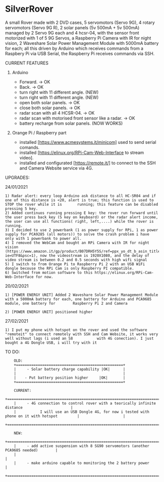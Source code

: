 # SilverRover
A small Rover made with 2 DVD cases, 5 servomotors (Servo 9G), 4 rotary servomotors (Servo 9G R), 2 solar panels (5v 500mA + 5v 500mA) managed by 2 Servo 9G each and 4 hcsr-04, with the sensor front motorized with 1 of 5 9G Servos, a Raspberry Pi Camera with IR for night vision, 2 Waveshare Solar Power Management Module with 5000mA battery for each;
all this driven by Arduino which receives commands from a Raspbery Pi via USB Serial, the Raspberry Pi receives commands via SSH.





CURRENT FEATURES
1) Arduino
    - Forward. -> OK
    - Back. -> OK
    - turn right with 11 different angle.  (NEW)
    - turn right with 11 different angle.  (NEW) 
    - open both solar panels. -> OK 
    - close both solar panels. -> OK
    - radar scan with all 4 HCSR-04. -> OK
    - radar scan with motorised front sensor like a radar. -> OK
    - battery recharge from solar panels. (NOW WORKS)
    
 2) Orange Pi / Raspberry part
    - installed [https://www.acmesystems.it/minicom] used to send serial comands.
    - installed [https://elinux.org/RPi-Cam-Web-Interface to stream video].
    - installed and configurated [https://remote.it/] to connect to the SSH and Camera Website service via 4G.
    
    
  UPGRADES:
    
  24/01/2021
  
    1) Radar alert: every loop Arduino ask distance to all HC-SR04 and if one of this distance is <20, alert is true; this function is used to STOP the rover while it is       running; this feature can be disabled pressing 5 key.
    2) Added continuos running pressing E key: the rover run forward until the user press back key (S key on keyboard) or the radar alert income, the user can use all functions( right, left,....) while the rover is running.
    3) I decided to use 2 powerbank (1 as power supply for RPi, 1 as power supply for PCA9285 (all motors)) to solve the crash problem i have only with 1 powerbank to power all.
    4) I removed the WebCam and bought an RPi Camera with IR for night vision (https://www.amazon.it/gp/product/B07DRH5Y5S/ref=ppx_yo_dt_b_asin_title_o01_s00?ie=UTF8&psc=1), now the videostream is 1920X1080, and the delay of video stream is between 0.2 and 0.5 seconds with high wifi signal
    5) I switch to from Orange Pi to Raspberry Pi 2 with an USB WiFi dongle becouse the RPi Cam is only Raspberry PI compatible.
    6) Switched from motion software to this https://elinux.org/RPi-Cam-Web-Interface for now.

   20/02/2021
   
    1) [POWER ENERGY UNIT] Added 2 Waveshare Solar Power Management Module with a 5000mA battery for each, one battery for Arduino and PCA9685 module, one battery for        Raspberry Pi 2 and Camera
            
    2) [POWER ENERGY UNIT] positioned higher
          
   27/02/2021
   
    1) I put my phone with hotspot on the rover and used the software "remoteit" to connect remotely with SSH and Cam Website, it works very well without lags (i used an S8           with 4G conection). I just bought a 4G Dongle USB, i will try with it

    
   TO DO:
        
        
        OLD:
        +=================================================+
        |     - Solar battery charge capability |OK|      |
        |                                                 |
        |    - Put battery position higher     |OK|       |
        +=================================================+
        
        CURRENT:
        +===============================================================================================+
        |     - 4G connection to control rover with a teorically infinite distance                      |
        |           I will use an USB Dongle 4G, for now i tested with phone on it with hotspot         |                    |
        +===============================================================================================+
        
        NEW:
        +=====================================================================================+
        |     - add active suspension with 8 SG90 servomotors (another PCA9685 needed)        |
        |                                                                                     |
        |     - make arduino capable to monitoring the 2 battery power                        |
        +=====================================================================================+
    
